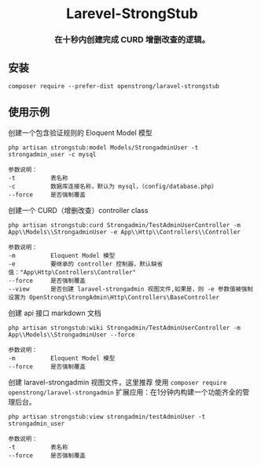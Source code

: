 <h1 align="center">Larevel-StrongStub</h1>
<h3 align="center">在十秒内创建完成 CURD 增删改查的逻辑。</h3>

安装
-------

```
composer require --prefer-dist openstrong/laravel-strongstub
```
使用示例
-------

创建一个包含验证规则的 Eloquent Model 模型
```
php artisan strongstub:model Models/StrongadminUser -t strongadmin_user -c mysql

参数说明：
-t          表名称
-c          数据库连接名称，默认为 mysql，（config/database.php）
--force     是否强制覆盖
```

创建一个 CURD（增删改查）controller class
```
php artisan strongstub:curd Strongadmin/TestAdminUserController -m App\\Models\\StrongadminUser -e App\\Http\\Controllers\\Controller

参数说明：
-m          Eloquent Model 模型
-e          要继承的 controller 控制器，默认缺省值："App\Http\Controllers\Controller"
--force     是否强制覆盖
--view      是否创建 laravel-strongadmin 视图文件,如果是，则 -e 参数值被强制设置为 OpenStrong\StrongAdmin\Http\Controllers\BaseController
```

创建 api 接口 markdown 文档
```
php artisan strongstub:wiki Strongadmin/TestAdminUserController -m App\\Models\\StrongadminUser --force

参数说明：
-m          Eloquent Model 模型
--force     是否强制覆盖
```

创建 laravel-strongadmin 视图文件，这里推荐 使用 `composer require openstrong/laravel-strongadmin` 扩展应用：在1分钟内构建一个功能齐全的管理后台。
```
php artisan strongstub:view strongadmin/testAdminUser -t strongadmin_user

参数说明：
-t          表名称
--force     是否强制覆盖
```
